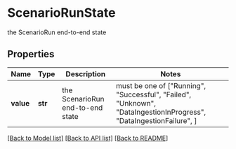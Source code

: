 # ScenarioRunState

the ScenarioRun end-to-end state

## Properties
Name | Type | Description | Notes
------------ | ------------- | ------------- | -------------
**value** | **str** | the ScenarioRun end-to-end state |  must be one of ["Running", "Successful", "Failed", "Unknown", "DataIngestionInProgress", "DataIngestionFailure", ]

[[Back to Model list]](../README.md#documentation-for-models) [[Back to API list]](../README.md#documentation-for-api-endpoints) [[Back to README]](../README.md)


